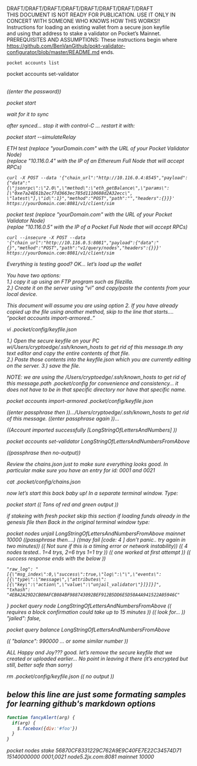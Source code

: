 DRAFT/DRAFT/DRAFT/DRAFT/DRAFT/DRAFT/DRAFT/DRAFT  
THIS DOCUMENT IS NOT READY FOR PUBLICATION.  USE IT ONLY IN CONCERT WITH SOMEONE WHO KNOWS HOW THIS WORKS!!   
Instructions for loading an existing wallet from a secure json keyfile  
and using that address to stake a validator on Pocket’s Mainnet.  
PREREQUISITES AND ASSUMPTIONS:
These instructions begin where https://github.com/BenVanGithub/pokt-validator-configurator/blob/master/README.md ends.  



``` pocket accounts list ```  

pocket accounts set-validator <address from list>  
((enter the password))   

pocket start  

wait for it to sync  

after synced… stop it with control-C … restart it with:

pocket start --simulateRelay

ETH test (replace "yourDomain.com" with the URL of your Pocket Validator Node)  
         (replace "10.116.0.4" with the IP of an Ethereum Full Node that will accept RPCs)  

``` 
curl -X POST --data '{"chain_url":"http://10.116.0.4:8545","payload":{"data":"{\"jsonrpc\":\"2.0\",\"method\":\"eth_getBalance\",\"params\":[\"0xe7a24E61b2ec77d3663ec785d1110688d2A32ecc\", \"latest\"],\"id\":1}","method":"POST","path":"","headers":{}}}' https://yourDomain.com:8081/v1/client/sim 
```

pocket test (replace "yourDomain.com" with the URL of your Pocket Validator Node)  
         (replae "10.116.0.5" with the IP of a Pocket Full Node that will accept RPCs)  

``` 
curl --insecure -X POST --data '{"chain_url":"http://10.116.0.5:8081","payload":{"data":"{}","method":"POST","path":"v1/query/nodes","headers":{}}}' https://yourDomain.com:8081/v1/client/sim
```

Everything is testing good? 
 OK… let’s load up the wallet 


You have two options:  
1.)  copy it up using an FTP program such as filezilla.  
2.)  Create it on the server using “vi” and copy/paste the contents from your local device. 

This document will assume you are using option 2.  If you have already copied up the file using another method, skip to the line that starts…. “pocket accounts import-armored..”

vi .pocket/config/keyfile.json

1.) Open the secure keyfile on your PC wi/Users/cryptoedge/.ssh/known_hosts to get rid of this message.th any text editor and copy the entire contents of that file.  
2.) Paste those contents into the keyfile.json which you are currently editing on the server.
3.) save the file.

NOTE: we are using the /Users/cryptoedge/.ssh/known_hosts to get rid of this message.path .pocket/config for convenience and consistency… it does not have to be in that specific directory nor have that specific name. 


pocket accounts import-armored .pocket/config/keyfile.json

((enter passphrase then ))…/Users/cryptoedge/.ssh/known_hosts to get rid of this message.
((enter passphrase again ))…

((Account imported successfully [LongStringOfLettersAndNumbers] ))



pocket accounts set-validator LongStringOfLettersAndNumbersFromAbove

((passphrase then no-output))

Review the chains.json just to make sure everything looks good. In particular make sure you have an entry for id: 0001 and 0021

cat .pocket/config/chains.json

now let’s start this back baby up!
In a separate terminal window. Type:

pocket start
(( Tons of red and green output ))

if stakeing with fresh pocket skip this section 
 if loading funds already in the genesis file then 
Back in the original terminal window type:

pocket nodes unjail LongStringOfLettersAndNumbersFromAbove mainnet 10000
((passphrase then….)
((may fail [code: 4 ] don’t panic.. try again in two minutes))
(( Not sure if this is a timing error or network instability))
(( 4 nodes tested.. 1=4 trys, 2=6 trys 1=1 try ))
(( one worked at first attempt ))
(( success response ends with the below ))

    "raw_log": "[{\"msg_index\":0,\"success\":true,\"log\":\"\",\"events\":[{\"type\":\"message\",\"attributes\":[{\"key\":\"action\",\"value\":\"unjail_validator\"}]}]}]",
    "txhash": "4EBA2A29D2CB09AFCB084BF988743092BEF912B5DD6E5D50A4A941522A05946C"
}
pocket query node LongStringOfLettersAndNumbersFromAbove
(( requires a block confirmation could take up to 15 minutes ))
(( look for…  ))
"jailed": false,


pocket query balance LongStringOfLettersAndNumbersFromAbove

(( "balance": 990000 … or some similar number ))


ALL Happy and Joy???
good.
let’s remove the secure keyfile that we created or uploaded earlier…
No point in leaving it there (it’s encrypted but still, better safe than sorry)

rm .pocket/config/keyfile.json
(( no output ))

## below this line are just some formating samples for learning github's markdown options  


```javascript
function fancyAlert(arg) {
  if(arg) {
    $.facebox({div:'#foo'})
  }
}
```



pocket nodes stake 56870CF8331229C762A9E9C40FE7E22C34574D71 15140000000 0001,0021 node5.2jx.com:8081 mainnet 10000
